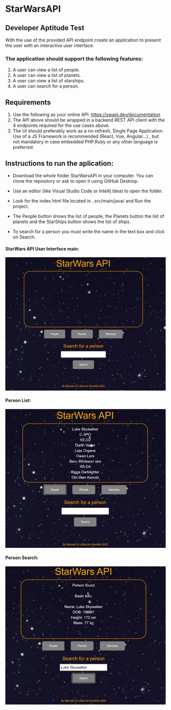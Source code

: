 # StarWarsAPI

## Developer Aptitude Test
With the use of the provided API endpoint create an application to present the user
with an interactive user interface.

### The application should support the following features:

1. A user can view a list of people.
2. A user can view a list of planets.
3. A user can view a list of starships.
4. A user can search for a person.
 
## Requirements

1. Use the following as your online API: https://swapi.dev/documentation
2. The API above should be wrapped in a backend REST API client with the 4
endpoints required for the use cases above.
3. The UI should preferably work as a no-refresh, Single Page Application. Use
of a JS Framework is recommended (React, Vue, Angular...) , but not
mandatory in case embedded PHP,Ruby or any other language is preferred.

## Instructions to run the aplication:

- Download the whole folder StarWarsAPI in your computer. You can clone the repository or ask to open it using GitHub Desktop.

- Use an editor (like Visual Studio Code or Intellij Idea) to open the folder.

- Look for the index.html file located in ..src/main/java/ and Run the project.

- The People button shows the list of people, the Planets button the list of planets and the StarShips button shows the list of ships.

- To search for a person you must write the name in the text box and click on Search.


#### StarWars API User Interface main:
![](starwarsapi_i.png)

#### Person List:
![](starwarsapi_.png)

#### Person Search:
![](starwarsapi.png)
